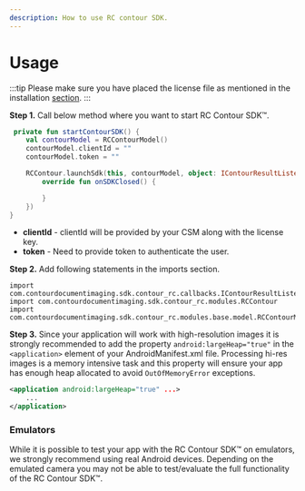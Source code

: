 ```yaml
---
description: How to use RC contour SDK.
---
```


# Usage

:::tip
Please make sure you have placed the license file as mentioned in the installation [section](installation.md).
:::

**Step 1.** Call below method where you want to start RC Contour SDK™. 

```Kotlin
 private fun startContourSDK() {
    val contourModel = RCContourModel()
    contourModel.clientId = ""
    contourModel.token = ""

    RCContour.launchSdk(this, contourModel, object: IContourResultListener {
        override fun onSDKClosed() {

        }
    }) 
}
```

* **clientId** - clientId will be provided by your CSM along with the license key.
* **token** - Need to provide token to authenticate the user.

**Step 2.** Add following statements in the imports section.
```
import com.contourdocumentimaging.sdk.contour_rc.callbacks.IContourResultListener
import com.contourdocumentimaging.sdk.contour_rc.modules.RCContour
import com.contourdocumentimaging.sdk.contour_rc.modules.base.model.RCContourModel
```

**Step 3.** Since your application will work with high-resolution images it is strongly recommended to add the property ```android:largeHeap="true"``` in the ```<application>``` element of your AndroidManifest.xml file. Processing hi-res images is a memory intensive task and this property will ensure your app has enough heap allocated to avoid ```OutOfMemoryError``` exceptions.
```xml
<application android:largeHeap="true" ...>
    ...
</application>
```

### Emulators
While it is possible to test your app with the RC Contour SDK™ on emulators, we strongly recommend using real Android devices. Depending on the emulated camera you may not be able to test/evaluate the full functionality of the RC Contour SDK™.